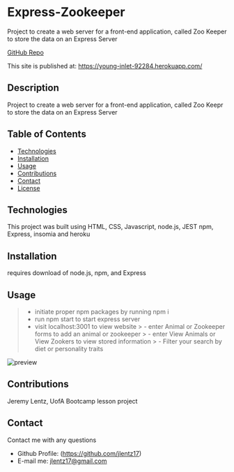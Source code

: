 # Express-Zookeeper
Project to create a web server for a front-end application, called Zoo Keeper to store the data on an Express Server

[GitHub Repo](https://github.com/jlentz17/zookeepr)  


This site is published at: https://young-inlet-92284.herokuapp.com/


## Description
Project to create a web server for a front-end application, called Zoo Keepr to store the data on an Express Server

## Table of Contents
- [Technologies](#Technologies)
- [Installation](#Installation)
- [Usage](#usage)
- [Contributions](#Contributions)
- [Contact](#Contact)
- [License](#license)

## Technologies
This project was built using HTML, CSS, Javascript, node.js, JEST npm, Express, insomia and heroku

## Installation
requires download of node.js, npm, and Express

## Usage
> - initiate proper npm packages by running npm i 
> - run npm start to start express server
>  - visit localhost:3001 to view website
    >  - enter Animal or Zookeeper forms to add an animal or zookeeper 
    >  - enter View Animals or View Zookers to view stored information 
    >  - Filter your search by diet or personality traits 

![preview](preview.png)
## Contributions
Jeremy Lentz, UofA Bootcamp lesson project 

## Contact
Contact me with any questions
- Github Profile: (https://github.com/jlentz17)
- E-mail me: jlentz17@gmail.com
